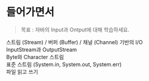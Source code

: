 # 들어가면서
> 목표 : 자바의 Input과 Ontput에 대해 학습하세요.
  
스트림 (Stream) / 버퍼 (Buffer) / 채널 (Channel) 기반의 I/O     
InputStream과 OutputStream        
Byte와 Character 스트림     
표준 스트림 (System.in, System.out, System.err)        
파일 읽고 쓰기   

  

